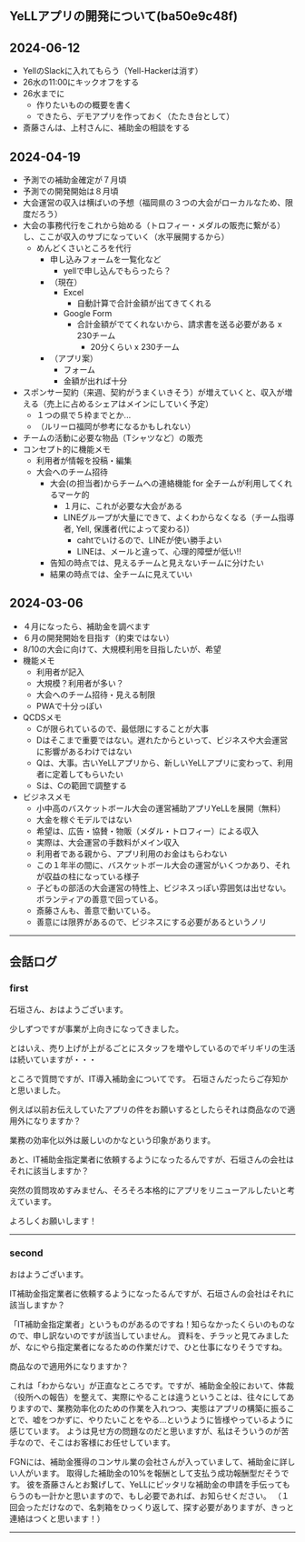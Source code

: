 YeLLアプリの開発について(ba50e9c48f)
---

## 2024-06-12
- YellのSlackに入れてもらう（Yell-Hackerは消す）
- 26水の11:00にキックオフをする
- 26水までに
  - 作りたいものの概要を書く
  - できたら、デモアプリを作っておく（たたき台として）
- 斎藤さんは、上村さんに、補助金の相談をする

## 2024-04-19
- 予測での補助金確定が７月頃
- 予測での開発開始は８月頃
- 大会運営の収入は横ばいの予想（福岡県の３つの大会がローカルなため、限度だろう）
- 大会の事務代行をこれから始める（トロフィー・メダルの販売に繋がる）し、ここが収入のサブになっていく（水平展開するから）
  - めんどくさいところを代行
    - 申し込みフォームを一覧化など
      - yellで申し込んでもらったら？
    - （現在）
      - Excel
        - 自動計算で合計金額が出てきてくれる
      - Google Form
        - 合計金額がでてくれないから、請求書を送る必要がある x 230チーム
          - 20分くらい x 230チーム
    - （アプリ案）
      - フォーム
      - 金額が出れば十分
- スポンサー契約（来週、契約がうまくいきそう）が増えていくと、収入が増える（売上に占めるシェアはメインにしていく予定）
  - １つの県で５枠までとか...
  - （ルリーロ福岡が参考になるかもしれない）
- チームの活動に必要な物品（Tシャツなど）の販売
- コンセプト的に機能メモ
  - 利用者が情報を投稿・編集
  - 大会へのチーム招待
    - 大会(の担当者)からチームへの連絡機能 for 全チームが利用してくれるマーケ的
      - １月に、これが必要な大会がある
      - LINEグループが大量にできて、よくわからなくなる（チーム指導者, Yell, 保護者(代によって変わる)）
        - cahtでいけるので、LINEが使い勝手よい
        - LINEは、メールと違って、心理的障壁が低い!!
    - 告知の時点では、見えるチームと見えないチームに分けたい
    - 結果の時点では、全チームに見えていい


## 2024-03-06
- ４月になったら、補助金を調べます
- ６月の開発開始を目指す（約束ではない）
- 8/10の大会に向けて、大規模利用を目指したいが、希望
- 機能メモ
  - 利用者が記入
  - 大規模？利用者が多い？
  - 大会へのチーム招待・見える制限
  - PWAで十分っぽい
- QCDSメモ
  - Cが限られているので、最低限にすることが大事
  - Dはそこまで重要ではない。遅れたからといって、ビジネスや大会運営に影響があるわけではない
  - Qは、大事。古いYeLLアプリから、新しいYeLLアプリに変わって、利用者に定着してもらいたい
  - Sは、Cの範囲で調整する
- ビジネスメモ
  - 小中高のバスケットボール大会の運営補助アプリYeLLを展開（無料）
  - 大金を稼ぐモデルではない
  - 希望は、広告・協賛・物販（メダル・トロフィー）による収入
  - 実際は、大会運営の手数料がメイン収入
  - 利用者である親から、アプリ利用のお金はもらわない
  - この１年半の間に、バスケットボール大会の運営がいくつかあり、それが収益の柱になっている様子
  - 子どもの部活の大会運営の特性上、ビジネスっぽい雰囲気は出せない。ボランティアの善意で回っている。
  - 斎藤さんも、善意で動いている。
  - 善意には限界があるので、ビジネスにする必要があるというノリ

---
## 会話ログ
### first
石垣さん、おはようございます。

少しずつですが事業が上向きになってきました。

とはいえ、売り上げが上がるごとにスタッフを増やしているのでギリギリの生活は続いていますが・・・

ところで質問ですが、IT導入補助金についてです。
石垣さんだったらご存知かと思いました。

例えば以前お伝えしていたアプリの件をお願いするとしたらそれは商品なので適用外になりますか？

業務の効率化以外は厳しいのかなという印象があります。

あと、IT補助金指定業者に依頼するようになったるんですが、石垣さんの会社はそれに該当しますか？


突然の質問攻めすみません、そろそろ本格的にアプリをリニューアルしたいと考えています。

よろしくお願いします！

---
### second
おはようございます。

IT補助金指定業者に依頼するようになったるんですが、石垣さんの会社はそれに該当しますか？

「IT補助金指定業者」というものがあるのですね！知らなかったくらいのものなので、申し訳ないのですが該当していません。
資料を、チラッと見てみましたが、なにやら指定業者になるための作業だけで、ひと仕事になりそうですね。

商品なので適用外になりますか？

これは「わからない」が正直なところです。ですが、補助金全般において、体裁（役所への報告）を整えて、実際にやることは違うということは、往々にしてありますので、業務効率化のための作業を入れつつ、実態はアプリの構築に振ることで、嘘をつかずに、やりたいことをやる...というように皆様やっているように感じています。
ようは見せ方の問題なのだと思いますが、私はそういうのが苦手なので、そこはお客様にお任せしています。

FGNには、補助金獲得のコンサル業の会社さんが入っていまして、補助金に詳しい人がいます。
取得した補助金の10%を報酬として支払う成功報酬型だそうです。
彼を斎藤さんとお繋げして、YeLLにピッタリな補助金の申請を手伝ってもらうのも一計かと思いますので、もし必要であれば、お知らせください。
（１回会っただけなので、名刺箱をひっくり返して、探す必要がありますが、きっと連絡はつくと思います！）

---


